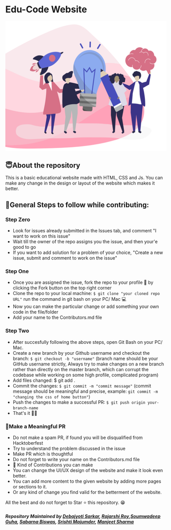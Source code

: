 # Edu-Code Website
<img src="img/offer.png" alt="Sublime's custom image">


## 😇About the repository
 This is a basic educational website made with HTML, CSS and Js. You can make any change in the design or layout of the website which makes it better.

## 📢General Steps to follow while contributing:
### Step Zero
- Look for issues already submitted in the Issues tab, and comment "I want to work on this issue"
- Wait till the owner of the repo assigns you the issue, and then your'e good to go
- If you want to add solution for a problem of your choice, "Create a new issue, submit and comment to work on the issue"

### Step One
- Once you are assigned the issue, fork the repo to your profile 🍴 by clicking the Fork button on the top right corner
- Clone the repo to your local machine: `$ git clone "your cloned repo URL"` run the command in git bash on your PC/ Mac 💻
- Now you can make the particular change or add something your own code in the file/folder
- Add your name to the Contributors.md file

### Step Two
- After succesfully following the above steps, open Git Bash on your PC/ Mac.
- Create a new branch by your Github username and checkout the branch: `$ git checkout -b "username"` (branch name should be your GitHub username strictly, Always try to make changes on a new branch rather than directly on the master branch, which can corrupt the codebase while working on some high profile, complicated program)
- Add files changed: $ git add .
- Commit the changes: `$ git commit -m "commit message"` (commit message should be meaningful and precise, example: `git commit -m "changing the css of home button"`)
- Push the changes to make a successful PR: `$ git push origin your-branch-name`
- That's it 🎉💥

### 👀Make a Meaningful PR
- Do not make a spam PR, if found you will be disqualified from Hacktoberfest
- Try to understand the problem discussed in the issue
- Make PR which is thoughtful
- Do not forget to write your name on the Contributors.md file
- 🌸 Kind of Contributions you can make
- You can change the UI/UX design of the website and make it look even better.
- You can add more content to the given website by adding more pages or sections to it.
- Or any kind of change you find valid for the betterment of the website.

All the best and do not forget to Star ⭐ this repository. 😁

##### Repository Maintained by [Debajyoti Sarkar](https://github.com/debajyotisarkarhome), [Rajarshi Roy](https://github.com/roy-rajarshi),[Soumwadeep Guha](https://github.com/soumwadeep), [Sabarna Biswas](https://github.com/Sabarna07), [Srishti Majumder](https://github.com/Srishtihere), [Manjeet Sharma](https://github.com/manjeet-sharma)
